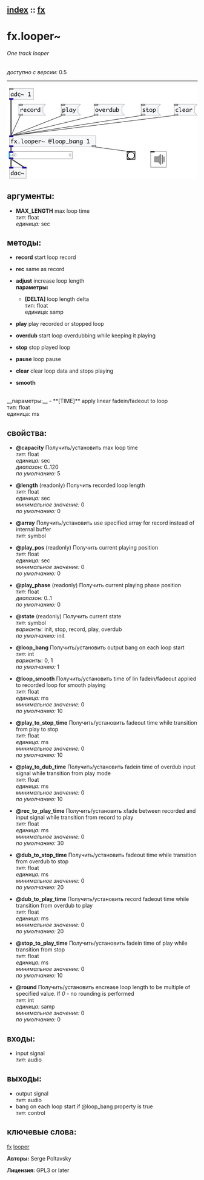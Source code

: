 [index](index.html) :: [fx](category_fx.html)
---

# fx.looper~

###### One track looper

*доступно с версии:* 0.5

---




[![example](../examples/img/fx.looper~.jpg)](../examples/pd/fx.looper~.pd)



## аргументы:

* **MAX_LENGTH**
max loop time<br>
_тип:_ float<br>
_единица:_ sec<br>



## методы:

* **record**
start loop record<br>

* **rec**
same as record<br>

* **adjust**
increase loop length<br>
  __параметры:__
  - **[DELTA]** loop length delta<br>
    тип: float <br>
    единица: samp <br>

* **play**
play recorded or stopped loop<br>

* **overdub**
start loop overdubbing while keeping it playing<br>

* **stop**
stop played loop<br>

* **pause**
loop pause<br>

* **clear**
clear loop data and stops playing<br>

* **smooth**
<br>
  __параметры:__
  - **[TIME]** apply linear fadein/fadeout to loop<br>
    тип: float <br>
    единица: ms <br>




## свойства:

* **@capacity** 
Получить/установить max loop time<br>
_тип:_ float<br>
_единица:_ sec<br>
_диапазон:_ 0..120<br>
_по умолчанию:_ 5<br>

* **@length** (readonly)
Получить recorded loop length<br>
_тип:_ float<br>
_единица:_ sec<br>
_минимальное значение:_ 0<br>
_по умолчанию:_ 0<br>

* **@array** 
Получить/установить use specified array for record instead of internal buffer<br>
_тип:_ symbol<br>

* **@play_pos** (readonly)
Получить current playing position<br>
_тип:_ float<br>
_единица:_ sec<br>
_минимальное значение:_ 0<br>
_по умолчанию:_ 0<br>

* **@play_phase** (readonly)
Получить current playing phase position<br>
_тип:_ float<br>
_диапазон:_ 0..1<br>
_по умолчанию:_ 0<br>

* **@state** (readonly)
Получить current state<br>
_тип:_ symbol<br>
_варианты:_ init, stop, record, play, overdub<br>
_по умолчанию:_ init<br>

* **@loop_bang** 
Получить/установить output bang on each loop start<br>
_тип:_ int<br>
_варианты:_ 0, 1<br>
_по умолчанию:_ 1<br>

* **@loop_smooth** 
Получить/установить time of lin fadein/fadeout applied to recorded loop for smooth playing<br>
_тип:_ float<br>
_единица:_ ms<br>
_минимальное значение:_ 0<br>
_по умолчанию:_ 10<br>

* **@play_to_stop_time** 
Получить/установить fadeout time while transition from play to stop<br>
_тип:_ float<br>
_единица:_ ms<br>
_минимальное значение:_ 0<br>
_по умолчанию:_ 10<br>

* **@play_to_dub_time** 
Получить/установить fadein time of overdub input signal while transition from play mode<br>
_тип:_ float<br>
_единица:_ ms<br>
_минимальное значение:_ 0<br>
_по умолчанию:_ 10<br>

* **@rec_to_play_time** 
Получить/установить xfade between recorded and input signal while transition from record to play<br>
_тип:_ float<br>
_единица:_ ms<br>
_минимальное значение:_ 0<br>
_по умолчанию:_ 30<br>

* **@dub_to_stop_time** 
Получить/установить fadeout time while transition from overdub to stop<br>
_тип:_ float<br>
_единица:_ ms<br>
_минимальное значение:_ 0<br>
_по умолчанию:_ 20<br>

* **@dub_to_play_time** 
Получить/установить record fadeout time while transition from overdub to play<br>
_тип:_ float<br>
_единица:_ ms<br>
_минимальное значение:_ 0<br>
_по умолчанию:_ 20<br>

* **@stop_to_play_time** 
Получить/установить fadein time of play while transition from stop<br>
_тип:_ float<br>
_единица:_ ms<br>
_минимальное значение:_ 0<br>
_по умолчанию:_ 10<br>

* **@round** 
Получить/установить encrease loop length to be multiple of specified value. If *0* - no rounding is
performed<br>
_тип:_ int<br>
_единица:_ samp<br>
_минимальное значение:_ 0<br>
_по умолчанию:_ 0<br>



## входы:

* input signal<br>
_тип:_ audio



## выходы:

* output signal<br>
_тип:_ audio
* bang on each loop start if @loop_bang property is true<br>
_тип:_ control



## ключевые слова:

[fx](keywords/fx.html)
[looper](keywords/looper.html)






**Авторы:** Serge Poltavsky




**Лицензия:** GPL3 or later





